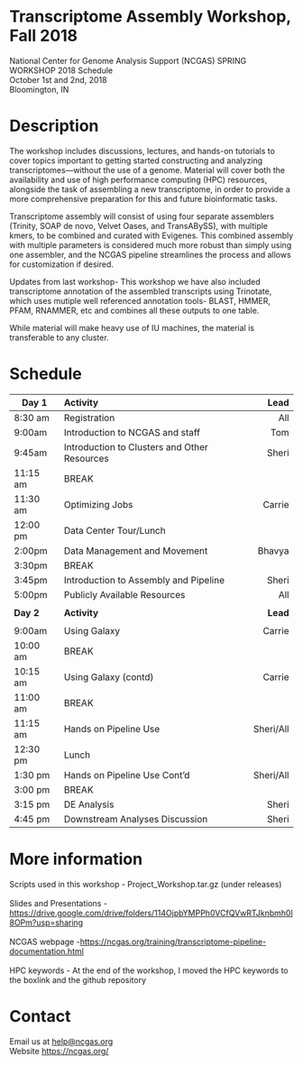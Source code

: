# Transcriptome Assembly Workshop, Fall 2018
National Center for Genome Analysis Support (NCGAS) SPRING WORKSHOP 2018 Schedule\
October 1st and 2nd, 2018 \
Bloomington, IN 

# Description 
The workshop includes discussions, lectures, and hands-on tutorials to cover topics important to getting started constructing and analyzing transcriptomes—without the use of a genome. Material will cover both the availability and use of high performance computing (HPC) resources, alongside the task of assembling a new transcriptome, in order to provide a more comprehensive preparation for this and future bioinformatic tasks.

Transcriptome assembly will consist of using four separate assemblers (Trinity, SOAP de novo, Velvet Oases, and TransABySS), with multiple kmers, to be combined and curated with Evigenes. This combined assembly with multiple parameters is considered much more robust than simply using one assembler, and the NCGAS pipeline streamlines the process and allows for customization if desired. 

Updates from last workshop- This workshop we have also included transcriptome annotation of the assembled transcripts using Trinotate, which uses mutiple well referenced annotation tools- BLAST, HMMER, PFAM, RNAMMER, etc and combines all these outputs to one table. 

While material will make heavy use of IU machines, the material is transferable to any cluster.

# Schedule 

|**Day 1**			 |**Activity**							                                |**Lead**|
|---------------|:----------------------------------------------------------|-----:|
|8:30 am		    |Registration							                                  |All   |
|9:00am		      |Introduction to NCGAS and staff			                      |Tom   | 
|9:45am		      |Introduction to Clusters and Other Resources		            |Sheri |
|11:15 am		    |BREAK                                                      |      |
|11:30 am		    |Optimizing Jobs						                                |Carrie|
|12:00 pm		    |Data Center Tour/Lunch                                     |      |
|2:00pm		      |Data Management and Movement				                        |Bhavya|
|3:30pm		      |BREAK                                                      |      |
|3:45pm		      |Introduction to Assembly and Pipeline			                |Sheri |
|5:00pm		      |Publicly Available Resources					                      |All   |
|               |                                                           |      |
|**Day 2**		  |**Activity**		                                            |**Lead**|
|               |                                                           |      |
|9:00am		      |Using Galaxy							                                  |Carrie|
|10:00 am		    |BREAK	                  			                            |      |
|10:15 am       |Using Galaxy (contd)                                       |Carrie|
|11:00 am       |BREAK                                                      |      |
|11:15 am		    |Hands on Pipeline Use                                      |Sheri/All|
|12:30 pm		    |Lunch                                                      |      |
|1:30 pm		    |Hands on Pipeline Use Cont’d				                        |Sheri/All|
|3:00 pm		    |BREAK                                                      |      |
|3:15 pm		    |DE Analysis 							                                  |Sheri |
|4:45 pm 		    |Downstream Analyses Discussion				                      |Sheri |


# More information 

Scripts used in this workshop - Project_Workshop.tar.gz (under releases)
\
\
Slides and Presentations -https://drive.google.com/drive/folders/114OjpbYMPPh0VCfQVwRTJknbmh0l8OPm?usp=sharing
\
\
NCGAS webpage -https://ncgas.org/training/transcriptome-pipeline-documentation.html
\
\
HPC keywords - At the end of the workshop, I moved the HPC keywords to the boxlink and the github repository

# Contact

Email us at help@ncgas.org 
\
Website https://ncgas.org/


